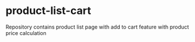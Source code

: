 # product-list-cart
Repository contains product list page with add to cart feature with product price calculation
